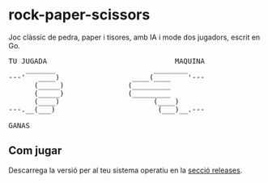 # rock-paper-scissors

Joc clàssic de pedra, paper i tisores, amb IA i mode dos jugadors, escrit en Go.

<pre>
TU JUGADA                              MAQUINA
    _______                       ________
---'   ____)                 ____(____    '---
      (_____)               (_________
      (_____)               (_________
      (____)                      (____)
---.__(___)                        (___)__.---

GANAS
</pre>

## Com jugar

Descarrega la versió per al teu sistema operatiu en la
[secció releases](https://github.com/VictoRPiles/rock-paper-scissors/releases).
